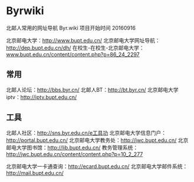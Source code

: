 # Byrwiki
北邮人常用的网址导航  Byr.wiki 项目开始时间 20160916


北京邮电大学：http://www.bupt.edu.cn/
北京邮电大学网址导航：http://dep.bupt.edu.cn/dh/
在校生-在校生-北京邮电大学：www.bupt.edu.cn/content/content.php?p=86_24_2297

## 常用

北邮人论坛：http://bbs.byr.cn/
北邮人BT：http://bt.byr.cn/
北京邮电大学iptv：http://iptv.bupt.edu.cn/

## 工具

北邮人社区：http://sns.byr.edu.cn/e工具功
北京邮电大学信息门户：http://portal.bupt.edu.cn/
北京邮电大学教务处：http://jwc.bupt.edu.cn/
北京邮电大学图书馆：http://lib.bupt.edu.cn/
教务管理系统：http://jwc.bupt.edu.cn/content/content.php?p=10_2_277

北京邮电大学一卡通查询：http://ecard.bupt.edu.cn/
北京邮电大学邮件系统：http://mail.bupt.edu.cn/

 
